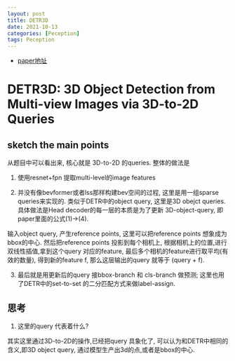 ```yaml
---
layout: post
title: DETR3D
date: 2021-10-13
categories: [Peception]
tags: Peception
---
```

<!--more-->


- [paper地址](https://arxiv.org/abs/2110.06922)

# DETR3D: 3D Object Detection from Multi-view Images via 3D-to-2D Queries

## sketch the main points

从题目中可以看出来, 核心就是 3D-to-2D 的queries. 
整体的做法是

1. 使用resnet+fpn 提取multi-level的image features

2. 并没有像bevformer或者lss那样构建bev空间的过程, 这里是用一组sparse queries来实现的. 类似于DETR中的object query, 这里是3D obejct queries.
具体做法是Head decoder的每一层的本质是为了更新 3D-object-query, 
即paper里面的公式(1)->(4). 

输入object query, 产生reference points, 这里可以把reference points 想象成为 bbox的中心. 然后把reference points 投影到每个相机上, 
根据相机上的位置,进行双线性插值,拿到这个query 对应的feature, 最后多个相机的feature进行取平均(有效的数量), 得到新的feature f, 
那么这层输出的query 就等于 (query + f). 

3. 最后就是用更新后的query 接bbox-branch 和 cls-branch 做预测; 这里也用了DETR中的set-to-set 的二分匹配方式来做label-assign.

## 思考

1. 这里的query 代表着什么?

其实这里通过3D-to-2D的操作,已经把query 具象化了, 可以认为和DETR中相同的含义,即3D object query, 通过模型生产出3d的点,或者是bbox的中心. 

